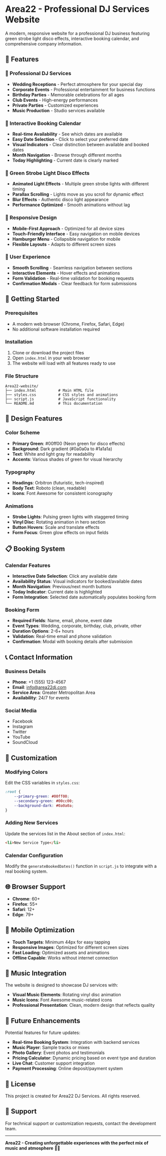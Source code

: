 # Area22 - Professional DJ Services Website

A modern, responsive website for a professional DJ business featuring green strobe light disco effects, interactive booking calendar, and comprehensive company information.

## 🌟 Features

### 🎵 Professional DJ Services
- **Wedding Receptions** - Perfect atmosphere for your special day
- **Corporate Events** - Professional entertainment for business functions
- **Birthday Parties** - Memorable celebrations for all ages
- **Club Events** - High-energy performances
- **Private Parties** - Customized experiences
- **Music Production** - Studio services available

### 📅 Interactive Booking Calendar
- **Real-time Availability** - See which dates are available
- **Easy Date Selection** - Click to select your preferred date
- **Visual Indicators** - Clear distinction between available and booked dates
- **Month Navigation** - Browse through different months
- **Today Highlighting** - Current date is clearly marked

### 🎨 Green Strobe Light Disco Effects
- **Animated Light Effects** - Multiple green strobe lights with different timing
- **Parallax Scrolling** - Lights move as you scroll for dynamic effect
- **Blur Effects** - Authentic disco light appearance
- **Performance Optimized** - Smooth animations without lag

### 📱 Responsive Design
- **Mobile-First Approach** - Optimized for all device sizes
- **Touch-Friendly Interface** - Easy navigation on mobile devices
- **Hamburger Menu** - Collapsible navigation for mobile
- **Flexible Layouts** - Adapts to different screen sizes

### 🎯 User Experience
- **Smooth Scrolling** - Seamless navigation between sections
- **Interactive Elements** - Hover effects and animations
- **Form Validation** - Real-time validation for booking requests
- **Confirmation Modals** - Clear feedback for form submissions

## 🚀 Getting Started

### Prerequisites
- A modern web browser (Chrome, Firefox, Safari, Edge)
- No additional software installation required

### Installation
1. Clone or download the project files
2. Open `index.html` in your web browser
3. The website will load with all features ready to use

### File Structure
```
Area22-website/
├── index.html          # Main HTML file
├── styles.css          # CSS styles and animations
├── script.js           # JavaScript functionality
└── README.md           # This documentation
```

## 🎨 Design Features

### Color Scheme
- **Primary Green**: #00ff00 (Neon green for disco effects)
- **Background**: Dark gradient (#0a0a0a to #1a1a1a)
- **Text**: White and light gray for readability
- **Accents**: Various shades of green for visual hierarchy

### Typography
- **Headings**: Orbitron (futuristic, tech-inspired)
- **Body Text**: Roboto (clean, readable)
- **Icons**: Font Awesome for consistent iconography

### Animations
- **Strobe Lights**: Pulsing green lights with staggered timing
- **Vinyl Disc**: Rotating animation in hero section
- **Button Hovers**: Scale and translate effects
- **Form Focus**: Green glow effects on input fields

## 📋 Booking System

### Calendar Features
- **Interactive Date Selection**: Click any available date
- **Availability Status**: Visual indicators for booked/available dates
- **Month Navigation**: Previous/next month buttons
- **Today Indicator**: Current date is highlighted
- **Form Integration**: Selected date automatically populates booking form

### Booking Form
- **Required Fields**: Name, email, phone, event date
- **Event Types**: Wedding, corporate, birthday, club, private, other
- **Duration Options**: 2-6+ hours
- **Validation**: Real-time email and phone validation
- **Confirmation**: Modal with booking details after submission

## 📞 Contact Information

### Business Details
- **Phone**: +1 (555) 123-4567
- **Email**: info@area22dj.com
- **Service Area**: Greater Metropolitan Area
- **Availability**: 24/7 for events

### Social Media
- Facebook
- Instagram
- Twitter
- YouTube
- SoundCloud

## 🔧 Customization

### Modifying Colors
Edit the CSS variables in `styles.css`:
```css
:root {
    --primary-green: #00ff00;
    --secondary-green: #00cc00;
    --background-dark: #0a0a0a;
}
```

### Adding New Services
Update the services list in the About section of `index.html`:
```html
<li>New Service Type</li>
```

### Calendar Configuration
Modify the `generateBookedDates()` function in `script.js` to integrate with a real booking system.

## 🌐 Browser Support

- **Chrome**: 60+
- **Firefox**: 55+
- **Safari**: 12+
- **Edge**: 79+

## 📱 Mobile Optimization

- **Touch Targets**: Minimum 44px for easy tapping
- **Responsive Images**: Optimized for different screen sizes
- **Fast Loading**: Optimized assets and animations
- **Offline Capable**: Works without internet connection

## 🎵 Music Integration

The website is designed to showcase DJ services with:
- **Visual Music Elements**: Rotating vinyl disc animation
- **Music Icons**: Font Awesome music-related icons
- **Professional Presentation**: Clean, modern design that reflects quality

## 🔮 Future Enhancements

Potential features for future updates:
- **Real-time Booking System**: Integration with backend services
- **Music Player**: Sample tracks or mixes
- **Photo Gallery**: Event photos and testimonials
- **Pricing Calculator**: Dynamic pricing based on event type and duration
- **Live Chat**: Customer support integration
- **Payment Processing**: Online deposit/payment system

## 📄 License

This project is created for Area22 DJ Services. All rights reserved.

## 🤝 Support

For technical support or customization requests, contact the development team.

---

**Area22 - Creating unforgettable experiences with the perfect mix of music and atmosphere** 🎵✨ 